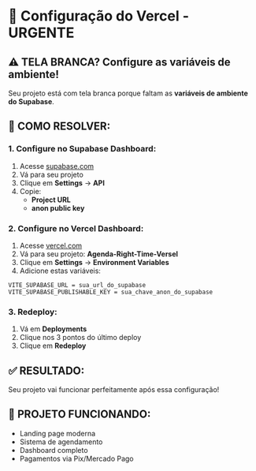 # 🚀 Configuração do Vercel - URGENTE

## ⚠️ TELA BRANCA? Configure as variáveis de ambiente!

Seu projeto está com tela branca porque faltam as **variáveis de ambiente do Supabase**.

## 🔧 COMO RESOLVER:

### 1. **Configure no Supabase Dashboard:**
1. Acesse [supabase.com](https://supabase.com)
2. Vá para seu projeto
3. Clique em **Settings** → **API**
4. Copie:
   - **Project URL**
   - **anon public key**

### 2. **Configure no Vercel Dashboard:**
1. Acesse [vercel.com](https://vercel.com)
2. Vá para seu projeto: **Agenda-Right-Time-Versel**
3. Clique em **Settings** → **Environment Variables**
4. Adicione estas variáveis:

```
VITE_SUPABASE_URL = sua_url_do_supabase
VITE_SUPABASE_PUBLISHABLE_KEY = sua_chave_anon_do_supabase
```

### 3. **Redeploy:**
1. Vá em **Deployments**
2. Clique nos 3 pontos do último deploy
3. Clique em **Redeploy**

## ✅ RESULTADO:
Seu projeto vai funcionar perfeitamente após essa configuração!

## 📱 PROJETO FUNCIONANDO:
- Landing page moderna
- Sistema de agendamento
- Dashboard completo
- Pagamentos via Pix/Mercado Pago 
